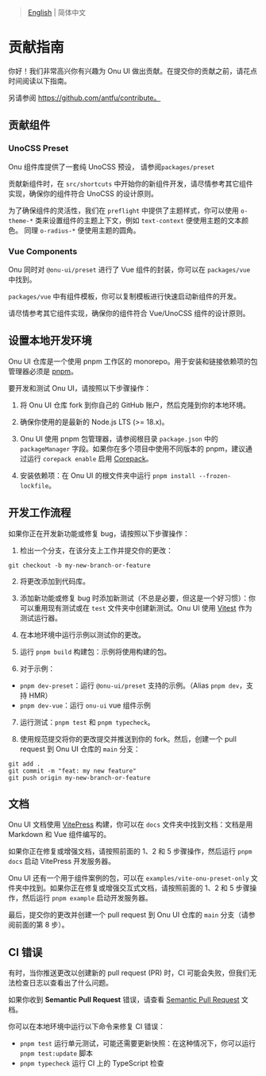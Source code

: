 > [English](./CONTRIBUTING.md) | 简体中文

# 贡献指南

你好！我们非常高兴你有兴趣为 Onu UI 做出贡献。在提交你的贡献之前，请花点时间阅读以下指南。

另请参阅 https://github.com/antfu/contribute。

## 贡献组件

### UnoCSS Preset
Onu 组件库提供了一套纯 UnoCSS 预设， 请参阅`packages/preset`

贡献新组件时，在 `src/shortcuts` 中开始你的新组件开发，请尽情参考其它组件实现，确保你的组件符合 UnoCSS 的设计原则。

为了确保组件的灵活性，我们在 `preflight` 中提供了主题样式，你可以使用 `o-theme-*` 类来设置组件的主题上下文，例如 `text-context` 便使用主题的文本颜色。
同理 `o-radius-*` 便使用主题的圆角。

### Vue Components

Onu 同时对 `@onu-ui/preset` 进行了 Vue 组件的封装，你可以在 `packages/vue` 中找到。

`packages/vue` 中有组件模板，你可以复制模板进行快速启动新组件的开发。

请尽情参考其它组件实现，确保你的组件符合 Vue/UnoCSS 组件的设计原则。

## 设置本地开发环境

Onu UI 仓库是一个使用 pnpm 工作区的 monorepo。用于安装和链接依赖项的包管理器必须是 [pnpm](https://pnpm.io/)。

要开发和测试 Onu UI，请按照以下步骤操作：

1. 将 Onu UI 仓库 fork 到你自己的 GitHub 账户，然后克隆到你的本地环境。

2. 确保你使用的是最新的 Node.js LTS (>= 18.x)。

3. Onu UI 使用 pnpm 包管理器，请参阅根目录 `package.json` 中的 `packageManager` 字段。如果你在多个项目中使用不同版本的 pnpm，建议通过运行 `corepack enable` 启用 [Corepack](https://github.com/nodejs/corepack)。

4. 安装依赖项：在 Onu UI 的根文件夹中运行 `pnpm install --frozen-lockfile`。

## 开发工作流程

如果你正在开发新功能或修复 bug，请按照以下步骤操作：

1. 检出一个分支，在该分支上工作并提交你的更改：
```shell
git checkout -b my-new-branch-or-feature
```

2. 将更改添加到代码库。

3. 添加新功能或修复 bug 时添加新测试（不总是必要，但这是一个好习惯）：你可以重用现有测试或在 `test` 文件夹中创建新测试。Onu UI 使用 [Vitest](https://vitest.dev/) 作为测试运行器。

4. 在本地环境中运行示例以测试你的更改。

5. 运行 `pnpm build` 构建包：示例将使用构建的包。

6. 对于示例：
  - `pnpm dev-preset`：运行 `@onu-ui/preset` 支持的示例。（Alias `pnpm dev`，支持 HMR）
  - `pnpm dev-vue`：运行 `onu-ui` vue 组件示例

7. 运行测试：`pnpm test` 和 `pnpm typecheck`。

8. 使用规范提交将你的更改提交并推送到你的 fork。然后，创建一个 pull request 到 Onu UI 仓库的 `main` 分支：
```shell
git add .
git commit -m "feat: my new feature"
git push origin my-new-branch-or-feature
```

## 文档

Onu UI 文档使用 [VitePress](https://vitepress.vuejs.org/) 构建，你可以在 `docs` 文件夹中找到文档：文档是用 Markdown 和 Vue 组件编写的。

如果你正在修复或增强文档，请按照前面的 1、2 和 5 步骤操作，然后运行 `pnpm docs` 启动 VitePress 开发服务器。

Onu UI 还有一个用于组件案例的包，可以在 `examples/vite-onu-preset-only` 文件夹中找到。如果你正在修复或增强交互式文档，请按照前面的 1、2 和 5 步骤操作，然后运行 `pnpm example` 启动开发服务器。

最后，提交你的更改并创建一个 pull request 到 Onu UI 仓库的 `main` 分支（请参阅前面的第 8 步）。

## CI 错误

有时，当你推送更改以创建新的 pull request (PR) 时，CI 可能会失败，但我们无法检查日志以查看出了什么问题。

如果你收到 **Semantic Pull Request** 错误，请查看 [Semantic Pull Request](https://www.conventionalcommits.org/en/v1.0.0/#summary) 文档。

你可以在本地环境中运行以下命令来修复 CI 错误：
- `pnpm test` 运行单元测试，可能还需要更新快照：在这种情况下，你可以运行 `pnpm test:update` 脚本
- `pnpm typecheck` 运行 CI 上的 TypeScript 检查
